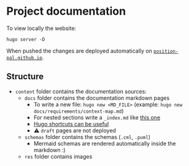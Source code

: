 # Project documentation

To view locally the website:

```
hugo server -D
```

When pushed the changes are deployed automatically on [`position-pal.github.io`](https://position-pal.github.io/).

## Structure

- `content` folder contains the documentation sources:
  - `docs` folder contains the documentation markdown pages
    - To write a new file: `hugo new <MD_FILE>` (example: `hugo new docs/requirements/context-map.md`)
    - For nested sections write a `_index.md` like [this one](./content/docs/requirements/_index.md)
    - [Hugo shortcuts can be useful](https://gohugo.io/content-management/shortcodes/)
    - :warning: `draft` pages are not deployed
  - `schemas` folder contains the schemas (`.cml`, `.puml`)
    - Mermaid schemas are rendered automatically inside the markdown :)
  - `res` folder contains images
